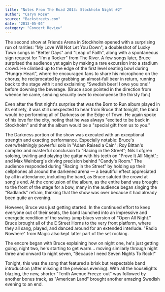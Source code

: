 ```yaml
---
title: "Notes From The Road 2013: Stockholm Night #2"
author: "Caryn Rose"
source: "Backstreets.com"
date: "2013-05-04"
category: "Concert Review"
---
```


The second show at Friends Arena in Stockholm opened with a surprising run of rarities: "My Love Will Not Let You Down", a doubleshot of Lucky Town songs in "Better Days" and "Leap of Faith", along with a spontaneous sign request for "I'm a Rocker" from The River. A few songs later, Bruce surprised the audience yet again by making a rare excursion into a stadium crowd. He climbed up to the edge of the first level seating bowl during "Hungry Heart", where he encouraged fans to share his microphone on the chorus; he reciprocated by grabbing an almost-full beer in return, running back to the stage with it and exclaiming "Swedish beer! I owe you one!" before downing the beverage. (Bruce soon pointed in the direction from whence he came, sending security over to recompense the thirsty fan.)

Even after the first night's surprise that was the Born to Run album played in its entirety, it was still unexpected to hear from Bruce that tonight, the band would be performing all of Darkness on the Edge of Town. He again spoke of his love for the city, noting that he was always "excited to be back in Stockholm" and that the album would be a "special gift from us to you."

The Darkness portion of the show was executed with an exceptional strength and exacting performance. Especially notable: Bruce's overwhelmingly powerful solo in "Adam Raised a Cain"; Roy Bittan's complex and masterful conclusion to "Racing in the Street"; Nils Lofgren soloing, twirling and playing the guitar with his teeth on "Prove It All Night"; and Max Weinberg's driving precision behind "Candy's Room." The audience responded during "Racing in the Street" by holding up their cellphones all around the darkened arena — a beautiful effect appreciated by all in attendance, including the band, as Bruce saluted the crowd at song's end. At the conclusion of the album, as the entire band was brought to the front of the stage for a bow, many in the audience began singing the "Badlands" refrain, thinking that the show was over because it had already been quite an evening.

However, Bruce was just getting started. In the continued effort to keep everyone out of their seats, the band launched into an impressive and energetic rendition of the swing-jump blues version of "Open All Night." Bruce brought all of the E Street Horns to the very front platform, where they all sang, played, and danced around for an extended interlude. "Radio Nowhere" from Magic also kept latter part of the set rocking.

The encore began with Bruce explaining how on night one, he's just getting going, night two, he's starting to get warm... moving similarly through night three and onward to night seven, "Because I need Seven Nights To Rock!"

Tonight, this was the song that featured a brisk but respectable band introduction (after missing it the previous evening). With all the houselights blazing, the new, shorter "Tenth Avenue Freeze-out" was followed by another bonus track, as "American Land" brought another amazing Swedish evening to an end.
